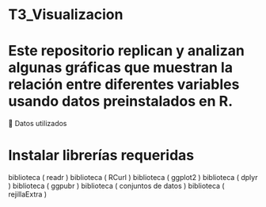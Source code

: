 # T3_Visualizacion
# Este repositorio replican y analizan algunas gráficas que muestran la relación entre diferentes variables usando datos preinstalados en R.
📖 Datos utilizados

 # Instalar librerías requeridas
 biblioteca ( readr )
 biblioteca ( RCurl )
 biblioteca ( ggplot2 )
 biblioteca ( dplyr )
 biblioteca ( ggpubr )
 biblioteca ( conjuntos de datos )
 biblioteca ( rejillaExtra )
 
